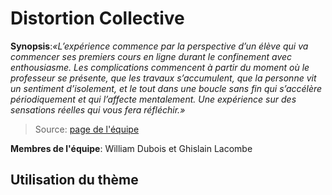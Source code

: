 # Distortion Collective


**Synopsis**:*«L’expérience commence par la perspective d’un élève qui va commencer ses premiers cours en ligne durant le confinement avec enthousiasme. Les complications commencent à partir du moment où le professeur se présente, que les travaux s’accumulent, que la personne vit un sentiment d’isolement, et le tout dans une boucle sans fin qui s’accélère périodiquement et qui l’affecte mentalement. Une expérience sur des sensations réelles qui vous fera réfléchir.»*

>Source: [page de l'équipe](https://tim-montmorency.com/2022/projets/Distorsion-collective/docs/web/index.html)

**Membres de l'équipe**: William Dubois et Ghislain Lacombe

## Utilisation du thème


